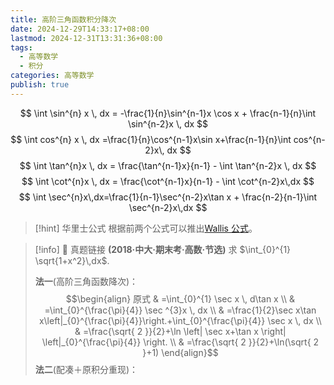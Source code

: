 ```yaml
---
title: 高阶三角函数积分降次
date: 2024-12-29T14:33:17+08:00
lastmod: 2024-12-31T13:31:36+08:00
tags:
  - 高等数学
  - 积分
categories: 高等数学
publish: true
---
```


$$
\int \sin^{n} x \, dx = -\frac{1}{n}\sin^{n-1}x \cos x + \frac{n-1}{n}\int \sin^{n-2}x \, dx
$$
$$
\int cos^{n} x \, dx =\frac{1}{n}\cos^{n-1}x\sin x+\frac{n-1}{n}\int cos^{n-2}x\, dx
$$
$$
\int \tan^{n}x \, dx = \frac{\tan^{n-1}x}{n-1} - \int \tan^{n-2}x \, dx
$$
$$
\int \cot^{n}x \, dx = \frac{\cot^{n-1}x}{n-1} - \int \cot^{n-2}x\,dx
$$
$$
\int \sec^{n}x\,dx=\frac{1}{n-1}\sec^{n-2}x\tan x + \frac{n-2}{n-1}\int \sec^{n-2}x\,dx
$$

>[!hint] 华里士公式
>根据前两个公式可以推出[Wallis 公式](./Wallis%20%E5%85%AC%E5%BC%8F.md)。

>[!info] 🔗 真题链接
>**(2018·中大·期末考·高数·节选)** 求 $\int_{0}^{1} \sqrt{1+x^2}\,dx$.
>
>**法一**(高阶三角函数降次)：
>$$\begin{align}
原式 & =\int_{0}^{1} \sec x \, d\tan x \\
 & =\int_{0}^{\frac{\pi}{4}} \sec ^{3}x \, dx \\
 & =\frac{1}{2}\sec x\tan x\left|_{0}^{\frac{\pi}{4}}\right.+\int_{0}^{\frac{\pi}{4}} \sec x \, dx  \\
 & =\frac{\sqrt{ 2 }}{2}+\ln \left| \sec x+\tan x \right| \left|_{0}^{\frac{\pi}{4}} \right. \\
 & =\frac{\sqrt{ 2 }}{2}+\ln(\sqrt{ 2 }+1)
\end{align}$$
>**法二**(配凑＋原积分重现)：


